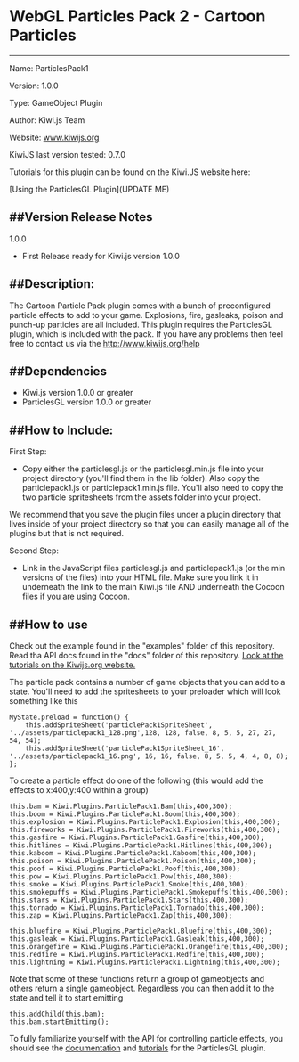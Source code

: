 WebGL Particles Pack 2 - Cartoon Particles
=======================================
-------------------------------------

Name: ParticlesPack1

Version: 1.0.0

Type: GameObject Plugin

Author: Kiwi.js Team

Website: www.kiwijs.org

KiwiJS last version tested: 0.7.0

Tutorials for this plugin can be found on the Kiwi.JS website here:

[Using the ParticlesGL Plugin](UPDATE ME)


##Version Release Notes
--------------------------------------------------------------------------
1.0.0
  - First Release ready for Kiwi.js version 1.0.0


##Description:
----------------------------------------------------------------------------------------
The Cartoon Particle Pack plugin comes with a bunch of preconfigured particle effects to add to your game.
Explosions, fire, gasleaks, poison and punch-up particles are all included. This plugin requires the
ParticlesGL plugin, which is included with the pack. 
If you have any problems then feel free to contact us via the http://www.kiwijs.org/help


##Dependencies
----------------------------------------------------------------------------------------
- Kiwi.js version 1.0.0 or greater
- ParticlesGL version 1.0.0 or greater

##How to Include: 
----------------------------------------------------------------------------------------

First Step:
- Copy either the particlesgl.js or the particlesgl.min.js file into your project directory (you'll find them in the lib folder). Also copy the particlepack1.js or particlepack1.min.js file. You'll also need to copy the two particle spritesheets from the assets folder into your project. 

We recommend that you save the plugin files under a plugin directory that lives inside of your project directory so that you can easily manage all of the plugins but that is not required.

Second Step:
- Link in the JavaScript files particlesgl.js and particlepack1.js (or the min versions of the files) into your HTML file. Make sure you link it in underneath the link to the main Kiwi.js file AND underneath the Cocoon files if you are using Cocoon.

##How to use
--------------------------------------------------

Check out the example found in the "examples" folder of this repository.
Read tha API docs found in the "docs" folder of this repository.
[Look at the tutorials on the Kiwijs.org website.](Something)

The particle pack contains a number of game objects that you can add to a state.
You'll need to add the spritesheets to your preloader which will look something like this

	MyState.preload = function() {
		this.addSpriteSheet('particlePack1SpriteSheet', '../assets/particlepack1_128.png',128, 128, false, 8, 5, 5, 27, 27, 54, 54);
		this.addSpriteSheet('particlePack1SpriteSheet_16', '../assets/particlepack1_16.png', 16, 16, false, 8, 5, 5, 4, 4, 8, 8);
	};

To create a particle effect do one of the following (this would add the effects to x:400,y:400 within a group)

	this.bam = Kiwi.Plugins.ParticlePack1.Bam(this,400,300);
	this.boom = Kiwi.Plugins.ParticlePack1.Boom(this,400,300);
	this.explosion = Kiwi.Plugins.ParticlePack1.Explosion(this,400,300);
	this.fireworks = Kiwi.Plugins.ParticlePack1.Fireworks(this,400,300);
	this.gasfire = Kiwi.Plugins.ParticlePack1.Gasfire(this,400,300);
	this.hitlines = Kiwi.Plugins.ParticlePack1.Hitlines(this,400,300);
	this.kaboom = Kiwi.Plugins.ParticlePack1.Kaboom(this,400,300);
	this.poison = Kiwi.Plugins.ParticlePack1.Poison(this,400,300);
	this.poof = Kiwi.Plugins.ParticlePack1.Poof(this,400,300);
	this.pow = Kiwi.Plugins.ParticlePack1.Pow(this,400,300);
	this.smoke = Kiwi.Plugins.ParticlePack1.Smoke(this,400,300);
	this.smokepuffs = Kiwi.Plugins.ParticlePack1.Smokepuffs(this,400,300);
	this.stars = Kiwi.Plugins.ParticlePack1.Stars(this,400,300);
	this.tornado = Kiwi.Plugins.ParticlePack1.Tornado(this,400,300);
	this.zap = Kiwi.Plugins.ParticlePack1.Zap(this,400,300);
	
	this.bluefire = Kiwi.Plugins.ParticlePack1.Bluefire(this,400,300);
	this.gasleak = Kiwi.Plugins.ParticlePack1.Gasleak(this,400,300);
	this.orangefire = Kiwi.Plugins.ParticlePack1.Orangefire(this,400,300);
	this.redfire = Kiwi.Plugins.ParticlePack1.Redfire(this,400,300);
	this.lightning = Kiwi.Plugins.ParticlePack1.Lightning(this,400,300);

Note that some of these functions return a group of gameobjects and others return a single gameobject. Regardless you can then add it to the state and tell it to start emitting

	this.addChild(this.bam);
	this.bam.startEmitting();

To fully familiarize yourself with the API for controlling particle effects, you should see the [documentation](link) and [tutorials](link) for the ParticlesGL plugin.

